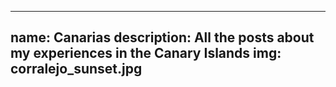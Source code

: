 ---
name: Canarias
description: All the posts about my experiences in the Canary Islands
img: corralejo_sunset.jpg
----
